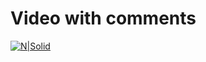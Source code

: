 # Video with comments

[![N|Solid](https://drive.google.com/file/d/1Cb4Guag3tm642-7Piyj1M0JPDcGUuk8s/view?usp=sharing)](https://drive.google.com/file/d/1xdO2YhUNm9IQjBHosUxhEz4Cy-JtvtpE/view?usp=sharing)
